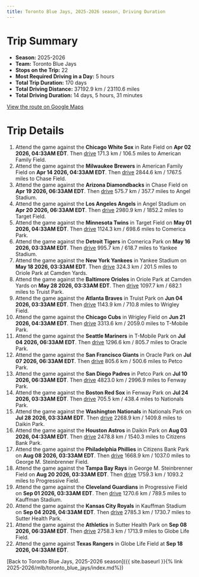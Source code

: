 ```yaml
---
title: Toronto Blue Jays, 2025-2026 season, Driving Duration
---
```


# Trip Summary
- **Season:** 2025-2026
- **Team:** Toronto Blue Jays
- **Stops on the Trip:** 22
- **Most Required Driving in a Day:** 5 hours
- **Total Trip Duration:** 170 days
- **Total Driving Distance:** 37192.9 km / 23110.6 miles
- **Total Driving Duration:** 14 days, 5 hours, 31 minutes

[View the route on Google Maps](https://www.google.com/maps/dir/Rate+Field+Chicago/American+Family+Field+Milwaukee/Chase+Field+Phoenix/Angel+Stadium+Anaheim/Target+Field+Minneapolis/Comerica+Park+Detroit/Yankee+Stadium+Bronx/Oriole+Park+at+Camden+Yards+Baltimore/Truist+Park+Atlanta/Wrigley+Field+Chicago/T-Mobile+Park+Seattle/Oracle+Park+San+Francisco/Petco+Park+San+Diego/Fenway+Park+Boston/Nationals+Park+Washington/Daikin+Park+Houston/Citizens+Bank+Park+Philadelphia/George+M.+Steinbrenner+Field+Tampa/Progressive+Field+Cleveland/Kauffman+Stadium+Kansas+City/Sutter+Health+Park+Sacramento/Globe+Life+Field+Arlington)

# Trip Details
1. Attend the game against the **Chicago White Sox** in Rate Field on **Apr 02 2026, 04:33AM EDT**. Then [drive](https://www.google.com/maps/dir/Rate+Field+Chicago/American+Family+Field+Milwaukee) 171.3 km / 106.5 miles to American Family Field.
2. Attend the game against the **Milwaukee Brewers** in American Family Field on **Apr 14 2026, 04:33AM EDT**. Then [drive](https://www.google.com/maps/dir/American+Family+Field+Milwaukee/Chase+Field+Phoenix) 2844.6 km / 1767.5 miles to Chase Field.
3. Attend the game against the **Arizona Diamondbacks** in Chase Field on **Apr 19 2026, 06:33AM EDT**. Then [drive](https://www.google.com/maps/dir/Chase+Field+Phoenix/Angel+Stadium+Anaheim) 575.7 km / 357.7 miles to Angel Stadium.
4. Attend the game against the **Los Angeles Angels** in Angel Stadium on **Apr 20 2026, 06:33AM EDT**. Then [drive](https://www.google.com/maps/dir/Angel+Stadium+Anaheim/Target+Field+Minneapolis) 2980.9 km / 1852.2 miles to Target Field.
5. Attend the game against the **Minnesota Twins** in Target Field on **May 01 2026, 04:33AM EDT**. Then [drive](https://www.google.com/maps/dir/Target+Field+Minneapolis/Comerica+Park+Detroit) 1124.3 km / 698.6 miles to Comerica Park.
6. Attend the game against the **Detroit Tigers** in Comerica Park on **May 16 2026, 03:33AM EDT**. Then [drive](https://www.google.com/maps/dir/Comerica+Park+Detroit/Yankee+Stadium+Bronx) 995.7 km / 618.7 miles to Yankee Stadium.
7. Attend the game against the **New York Yankees** in Yankee Stadium on **May 18 2026, 03:33AM EDT**. Then [drive](https://www.google.com/maps/dir/Yankee+Stadium+Bronx/Oriole+Park+at+Camden+Yards+Baltimore) 324.3 km / 201.5 miles to Oriole Park at Camden Yards.
8. Attend the game against the **Baltimore Orioles** in Oriole Park at Camden Yards on **May 28 2026, 03:33AM EDT**. Then [drive](https://www.google.com/maps/dir/Oriole+Park+at+Camden+Yards+Baltimore/Truist+Park+Atlanta) 1097.7 km / 682.1 miles to Truist Park.
9. Attend the game against the **Atlanta Braves** in Truist Park on **Jun 04 2026, 03:33AM EDT**. Then [drive](https://www.google.com/maps/dir/Truist+Park+Atlanta/Wrigley+Field+Chicago) 1143.9 km / 710.8 miles to Wrigley Field.
10. Attend the game against the **Chicago Cubs** in Wrigley Field on **Jun 21 2026, 04:33AM EDT**. Then [drive](https://www.google.com/maps/dir/Wrigley+Field+Chicago/T-Mobile+Park+Seattle) 3313.6 km / 2059.0 miles to T-Mobile Park.
11. Attend the game against the **Seattle Mariners** in T-Mobile Park on **Jul 04 2026, 06:33AM EDT**. Then [drive](https://www.google.com/maps/dir/T-Mobile+Park+Seattle/Oracle+Park+San+Francisco) 1296.6 km / 805.7 miles to Oracle Park.
12. Attend the game against the **San Francisco Giants** in Oracle Park on **Jul 07 2026, 06:33AM EDT**. Then [drive](https://www.google.com/maps/dir/Oracle+Park+San+Francisco/Petco+Park+San+Diego) 805.6 km / 500.6 miles to Petco Park.
13. Attend the game against the **San Diego Padres** in Petco Park on **Jul 10 2026, 06:33AM EDT**. Then [drive](https://www.google.com/maps/dir/Petco+Park+San+Diego/Fenway+Park+Boston) 4823.0 km / 2996.9 miles to Fenway Park.
14. Attend the game against the **Boston Red Sox** in Fenway Park on **Jul 24 2026, 03:33AM EDT**. Then [drive](https://www.google.com/maps/dir/Fenway+Park+Boston/Nationals+Park+Washington) 705.5 km / 438.4 miles to Nationals Park.
15. Attend the game against the **Washington Nationals** in Nationals Park on **Jul 28 2026, 03:33AM EDT**. Then [drive](https://www.google.com/maps/dir/Nationals+Park+Washington/Daikin+Park+Houston) 2268.9 km / 1409.8 miles to Daikin Park.
16. Attend the game against the **Houston Astros** in Daikin Park on **Aug 03 2026, 04:33AM EDT**. Then [drive](https://www.google.com/maps/dir/Daikin+Park+Houston/Citizens+Bank+Park+Philadelphia) 2478.8 km / 1540.3 miles to Citizens Bank Park.
17. Attend the game against the **Philadelphia Phillies** in Citizens Bank Park on **Aug 08 2026, 03:33AM EDT**. Then [drive](https://www.google.com/maps/dir/Citizens+Bank+Park+Philadelphia/George+M.+Steinbrenner+Field+Tampa) 1668.9 km / 1037.0 miles to George M. Steinbrenner Field.
18. Attend the game against the **Tampa Bay Rays** in George M. Steinbrenner Field on **Aug 20 2026, 03:33AM EDT**. Then [drive](https://www.google.com/maps/dir/George+M.+Steinbrenner+Field+Tampa/Progressive+Field+Cleveland) 1759.3 km / 1093.2 miles to Progressive Field.
19. Attend the game against the **Cleveland Guardians** in Progressive Field on **Sep 01 2026, 03:33AM EDT**. Then [drive](https://www.google.com/maps/dir/Progressive+Field+Cleveland/Kauffman+Stadium+Kansas+City) 1270.6 km / 789.5 miles to Kauffman Stadium.
20. Attend the game against the **Kansas City Royals** in Kauffman Stadium on **Sep 04 2026, 04:33AM EDT**. Then [drive](https://www.google.com/maps/dir/Kauffman+Stadium+Kansas+City/Sutter+Health+Park+Sacramento) 2785.3 km / 1730.7 miles to Sutter Health Park.
21. Attend the game against the **Athletics** in Sutter Health Park on **Sep 08 2026, 06:33AM EDT**. Then [drive](https://www.google.com/maps/dir/Sutter+Health+Park+Sacramento/Globe+Life+Field+Arlington) 2758.3 km / 1713.9 miles to Globe Life Field.
22. Attend the game against **Texas Rangers** in Globe Life Field at **Sep 18 2026, 04:33AM EDT**.

[Back to Toronto Blue Jays, 2025-2026 season]({{ site.baseurl }}{% link 2025-2026/mlb/toronto_blue_jays/index.md%})
